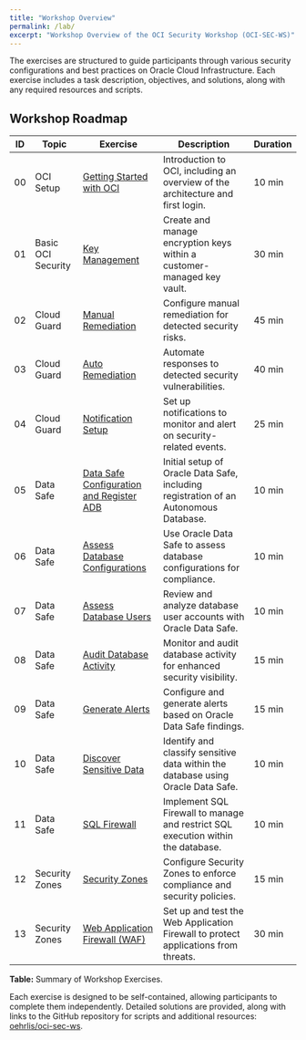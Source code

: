 ```yaml
---
title: "Workshop Overview"
permalink: /lab/
excerpt: "Workshop Overview of the OCI Security Workshop (OCI-SEC-WS)"
---
```

<!-- markdownlint-disable MD025 -->
<!-- markdownlint-disable MD013 -->
<!-- markdownlint-disable MD051 -->
<!-- markdownlint-configure-file { "MD013": { "tables": false } } -->

The exercises are structured to guide participants through various security
configurations and best practices on Oracle Cloud Infrastructure. Each exercise
includes a task description, objectives, and solutions, along with any required
resources and scripts.

## Workshop Roadmap

| ID | Topic              | Exercise                                                            | Description                                                                          | Duration |
|----|--------------------|---------------------------------------------------------------------|--------------------------------------------------------------------------------------|----------|
| 00 | OCI Setup          | [Getting Started with OCI](./ex00/1x00-Exercise.md)                 | Introduction to OCI, including an overview of the architecture and first login.      | 10 min   |
| 01 | Basic OCI Security | [Key Management](./ex01/1x01-Exercise.md)                           | Create and manage encryption keys within a customer-managed key vault.               | 30 min   |
| 02 | Cloud Guard        | [Manual Remediation](./ex02/2x02-Exercise.md)                       | Configure manual remediation for detected security risks.                            | 45 min   |
| 03 | Cloud Guard        | [Auto Remediation](./ex02/2x03-Exercise.md)                         | Automate responses to detected security vulnerabilities.                             | 40 min   |
| 04 | Cloud Guard        | [Notification Setup](./ex02/2x04-Exercise.md)                       | Set up notifications to monitor and alert on security-related events.                | 25 min   |
| 05 | Data Safe          | [Data Safe Configuration and Register ADB](./ex03/3x05-Exercise.md) | Initial setup of Oracle Data Safe, including registration of an Autonomous Database. | 10 min   |
| 06 | Data Safe          | [Assess Database Configurations](./ex03/3x05-Exercise.md)           | Use Oracle Data Safe to assess database configurations for compliance.               | 10 min   |
| 07 | Data Safe          | [Assess Database Users](./ex03/3x06-Exercise.md)                    | Review and analyze database user accounts with Oracle Data Safe.                     | 10 min   |
| 08 | Data Safe          | [Audit Database Activity](./ex03/3x07-Exercise.md)                  | Monitor and audit database activity for enhanced security visibility.                | 15 min   |
| 09 | Data Safe          | [Generate Alerts](./ex03/3x09-Exercise.md)                          | Configure and generate alerts based on Oracle Data Safe findings.                    | 15 min   |
| 10 | Data Safe          | [Discover Sensitive Data](./ex03/3x10-Exercise.md)                  | Identify and classify sensitive data within the database using Oracle Data Safe.     | 10 min   |
| 11 | Data Safe          | [SQL Firewall](./ex03/3x11-Exercise.md)                             | Implement SQL Firewall to manage and restrict SQL execution within the database.     | 10 min   |
| 12 | Security Zones     | [Security Zones](./ex04/4x12-Exercise.md)                           | Configure Security Zones to enforce compliance and security policies.                | 15 min   |
| 13 | Security Zones     | [Web Application Firewall (WAF)](./ex04/4x13-Exercise.md)           | Set up and test the Web Application Firewall to protect applications from threats.   | 30 min   |

**Table:** Summary of Workshop Exercises.

Each exercise is designed to be self-contained, allowing participants to complete them independently. Detailed solutions are provided, along with links to the GitHub repository for scripts and additional resources: [oehrlis/oci-sec-ws](https://github.com/oehrlis/oci-sec-ws).
